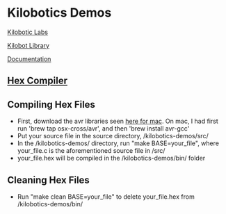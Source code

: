 # Kilobotics Demos

[Kilobotic Labs](https://www.kilobotics.com/labs)

[Kilobot Library](https://www.kilobotics.com/docs/index.html)

[Documentation](https://www.kilobotics.com/documentation)

[Hex Compiler](https://diode.group.shef.ac.uk/kilobots/index.php/Getting_Started:_How_to_work_with_kilobots)
---


## Compiling Hex Files

- First, download the avr libraries seen [here for mac](https://github.com/osx-cross/homebrew-avr). On mac, I had first run 'brew tap osx-cross/avr', and then 'brew install avr-gcc'
- Put your source file in the source directory, /kilobotics-demos/src/
- In the /kilobotics-demos/ directory, run "make BASE=your_file", where your_file.c is the aforementioned source file in /src/
- your_file.hex will be compiled in the /kilobotics-demos/bin/ folder

## Cleaning Hex Files

- Run "make clean BASE=your_file" to delete your_file.hex from /kilobotics-demos/bin/
